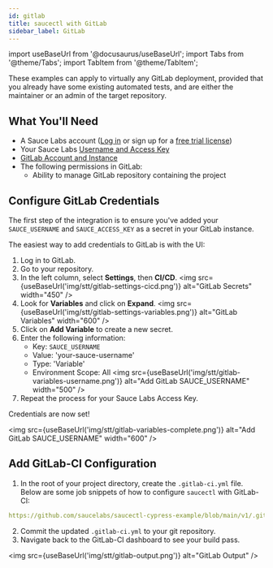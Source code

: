 ```yaml
---
id: gitlab
title: saucectl with GitLab
sidebar_label: GitLab
---
```


import useBaseUrl from '@docusaurus/useBaseUrl';
import Tabs from '@theme/Tabs';
import TabItem from '@theme/TabItem';

These examples can apply to virtually any GitLab deployment, provided that you already have some existing automated tests, and are either the maintainer or an admin of the target repository.


## What You'll Need

* A Sauce Labs account ([Log in](https://accounts.saucelabs.com/am/XUI/#login/) or sign up for a [free trial license](https://saucelabs.com/sign-up))
* Your Sauce Labs [Username and Access Key](https://app.saucelabs.com/user-settings)
* [GitLab Account and Instance](https://about.gitlab.com/)
* The following permissions in GitLab:
    * Ability to manage GitLab repository containing the project

## Configure GitLab Credentials

The first step of the integration is to ensure you've added your `SAUCE_USERNAME` and `SAUCE_ACCESS_KEY` as a secret in your GitLab instance.

The easiest way to add credentials to GitLab is with the UI:

1. Log in to GitLab.
1. Go to your repository.
1. In the left column, select __Settings__, then __CI/CD__.
    <img src={useBaseUrl('img/stt/gitlab-settings-cicd.png')} alt="GitLab Secrets" width="450" />
1. Look for __Variables__ and click on __Expand__.
    <img src={useBaseUrl('img/stt/gitlab-settings-variables.png')} alt="GitLab Variables" width="600" />
1. Click on __Add Variable__ to create a new secret.
1. Enter the following information:
    * Key: `SAUCE_USERNAME`
    * Value: 'your-sauce-username'
    * Type: 'Variable'
    * Environment Scope: All
    <img src={useBaseUrl('img/stt/gitlab-variables-username.png')} alt="Add GitLab SAUCE_USERNAME" width="500" />
1. Repeat the process for your Sauce Labs Access Key.

Credentials are now set!

<img src={useBaseUrl('img/stt/gitlab-variables-complete.png')} alt="Add GitLab SAUCE_USERNAME" width="600" />


## Add GitLab-CI Configuration

1. In the root of your project directory, create the `.gitlab-ci.yml` file. Below are some job snippets of how to configure `saucectl` with GitLab-CI:
  ```yaml reference
  https://github.com/saucelabs/saucectl-cypress-example/blob/main/v1/.gitlab-ci.yml#L1-L34
  ```

2. Commit the updated `.gitlab-ci.yml` to your git repository.
3. Navigate back to the GitLab-CI dashboard to see your build pass.

  <img src={useBaseUrl('img/stt/gitlab-output.png')} alt="GitLab Output" />
